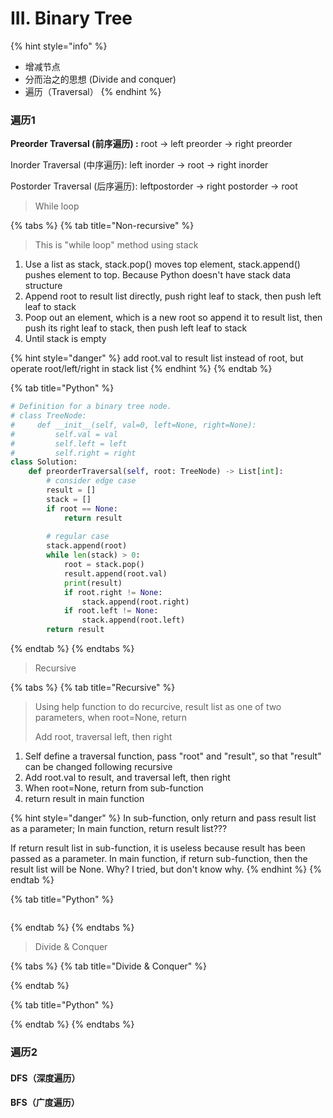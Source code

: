 # III. Binary Tree

{% hint style="info" %}
* 增减节点
* 分而治之的思想  \(Divide and conquer\)
* 遍历（Traversal）
{% endhint %}

### 遍历1

**Preorder Traversal  \(前序遍历\) :** root -&gt; left preorder -&gt; right preorder

Inorder Traversal  \(中序遍历\): left inorder -&gt; root -&gt; right inorder

Postorder Traversal  \(后序遍历\): leftpostorder -&gt; right postorder -&gt; root

> While loop

{% tabs %}
{% tab title="Non-recursive" %}
> This is "while loop" method using stack

1. Use a list as stack, stack.pop\(\) moves top element, stack.append\(\) pushes element to top. Because Python doesn't have stack data structure
2. Append root to result list directly, push right leaf to stack, then push left leaf to stack
3. Poop out an element, which is a new root so append it to result list, then push its right leaf to stack, then push left leaf to stack
4. Until stack is empty

{% hint style="danger" %}
add root.val to result list instead of root, but operate root/left/right in stack list
{% endhint %}
{% endtab %}

{% tab title="Python" %}
```python
# Definition for a binary tree node.
# class TreeNode:
#     def __init__(self, val=0, left=None, right=None):
#         self.val = val
#         self.left = left
#         self.right = right
class Solution:
    def preorderTraversal(self, root: TreeNode) -> List[int]:
        # consider edge case
        result = []
        stack = []
        if root == None:
            return result
        
        # regular case
        stack.append(root)
        while len(stack) > 0:
            root = stack.pop()
            result.append(root.val)
            print(result)
            if root.right != None:
                stack.append(root.right)
            if root.left != None:
                stack.append(root.left)
        return result
```
{% endtab %}
{% endtabs %}

> Recursive

{% tabs %}
{% tab title="Recursive" %}
> Using help function to do recurcive, result list as one of two parameters, when root=None, return
>
> Add root, traversal left, then right

1. Self define a traversal function, pass "root" and "result", so that "result" can be changed following recursive
2. Add root.val to result, and traversal left, then right
3. When root=None, return from sub-function
4. return result in main function

{% hint style="danger" %}
In sub-function, only return and pass result list as a parameter; In main function, return result list???

If return result list in sub-function, it is useless because result has been passed as a parameter. In main function, if return sub-function, then the result list will be None. Why? I tried, but don't know why.
{% endhint %}
{% endtab %}

{% tab title="Python" %}
```python

```
{% endtab %}
{% endtabs %}

> Divide & Conquer

{% tabs %}
{% tab title="Divide & Conquer" %}

{% endtab %}

{% tab title="Python" %}

{% endtab %}
{% endtabs %}

### 遍历2

#### DFS（深度遍历）

#### BFS（广度遍历）



